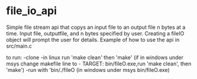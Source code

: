 # file_io_api

Simple file stream api that copys an input file to an output file n bytes at a time. Input file, outputfile, and n bytes specified by user. Creating a fileIO object will prompt the user for details. Example of how to use the api in src/main.c

to run: 
-clone 
-in linux run 'make clean' then 'make' (if in windows under msys change makefile line to - TARGET: bin/fileO.exe,run 'make clean', then 'make')
-run with 'bin/./fileO (in windows under msys bin/fileO.exe) 
